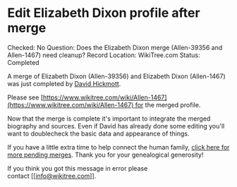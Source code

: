 # Edit Elizabeth Dixon profile after merge

Checked: No
Question: Does the Elizabeth Dixon merge (Allen-39356 and Allen-1467) need cleanup?
Record Location: WikiTree.com
Status: Completed

A merge of Elizabeth Dixon (Allen-39356) and Elizabeth Dixon (Allen-1467) was just completed by [David Hickmott](https://www.wikitree.com/wiki/Hickmott-685).

Please see [https://www.wikitree.com/wiki/Allen-1467](https://www.wikitree.com/wiki/Allen-1467) for the merged profile.

Now that the merge is complete it's important to integrate the merged biography and sources. Even if David has already done some editing you'll want to doublecheck the basic data and appearance of things.

If you have a little extra time to help connect the human family, [click here for more pending merges](https://www.wikitree.com/wiki/Special:BrowseMatches). Thank you for your genealogical generosity!

If you think you got this message in error please contact [[info@wikitree.com]].